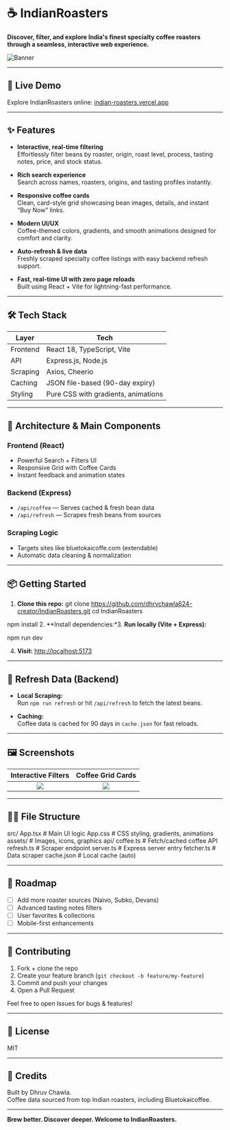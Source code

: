 # ☕ IndianRoasters

**Discover, filter, and explore India's finest specialty coffee roasters through a seamless, interactive web experience.**

![Banner](./src/assets/header-coffee.jpg) <!-- Replace with your actual image path if needed -->

---

## 🚀 Live Demo

Explore IndianRoasters online: [indian-roasters.vercel.app](https://indian-roasters.vercel.app)

---

## ✨ Features

- **Interactive, real-time filtering**  
  Effortlessly filter beans by roaster, origin, roast level, process, tasting notes, price, and stock status.

- **Rich search experience**  
  Search across names, roasters, origins, and tasting profiles instantly.

- **Responsive coffee cards**  
  Clean, card-style grid showcasing bean images, details, and instant “Buy Now” links.

- **Modern UI/UX**  
  Coffee-themed colors, gradients, and smooth animations designed for comfort and clarity.

- **Auto-refresh & live data**  
  Freshly scraped specialty coffee listings with easy backend refresh support.

- **Fast, real-time UI with zero page reloads**  
  Built using React + Vite for lightning-fast performance.

---

## 🛠️ Tech Stack

| Layer     | Tech                           |
|-----------|-------------------------------|
| Frontend  | React 18, TypeScript, Vite     |
| API       | Express.js, Node.js            |
| Scraping  | Axios, Cheerio                 |
| Caching   | JSON file-based (90-day expiry)|
| Styling   | Pure CSS with gradients, animations |

---

## 🧩 Architecture & Main Components

### Frontend (React)
- Powerful Search + Filters UI
- Responsive Grid with Coffee Cards
- Instant feedback and animation states

### Backend (Express)
- `/api/coffee` — Serves cached & fresh bean data
- `/api/refresh` — Scrapes fresh beans from sources

### Scraping Logic
- Targets sites like bluetokaicoffe.com (extendable)
- Automatic data cleaning & normalization

---

## 📦 Getting Started

1. **Clone this repo:**
git clone https://github.com/dhrvchawla624-creator/IndianRoasters.git
cd IndianRoasters

npm install
2. **Install dependencies:*3. **Run locally (Vite + Express):**

npm run dev

4. **Visit:**
[http://localhost:5173](http://localhost:5173)

---

## 🔄 Refresh Data (Backend)

- **Local Scraping:**  
Run `npm run refresh` or hit `/api/refresh` to fetch the latest beans.

- **Caching:**  
Coffee data is cached for 90 days in `cache.json` for fast reloads.

---

## 🖼️ Screenshots

| Interactive Filters                  | Coffee Grid Cards                  |
| :-----------------------------------:| :--------------------------------: |
| ![](./src/assets/filters-demo.png)   | ![](./src/assets/cards-demo.png)   |

---

## 👨‍💻 File Structure

src/
App.tsx # Main UI logic
App.css # CSS styling, gradients, animations
assets/ # Images, icons, graphics
api/
coffee.ts # Fetch/cached coffee API
refresh.ts # Scraper endpoint
server.ts # Express server entry
fetcher.ts # Data scraper
cache.json # Local cache (auto)


---

## 🌱 Roadmap

- [ ] Add more roaster sources (Naivo, Subko, Devans)
- [ ] Advanced tasting notes filters
- [ ] User favorites & collections
- [ ] Mobile-first enhancements

---

## 🤝 Contributing

1. Fork + clone the repo
2. Create your feature branch (`git checkout -b feature/my-feature`)
3. Commit and push your changes
4. Open a Pull Request

Feel free to open Issues for bugs & features!

---

## 📄 License

MIT

---

## 🙏 Credits

Built by Dhruv Chawla.  
Coffee data sourced from top Indian roasters, including Bluetokaicoffee.

---

**Brew better. Discover deeper. Welcome to IndianRoasters.**
